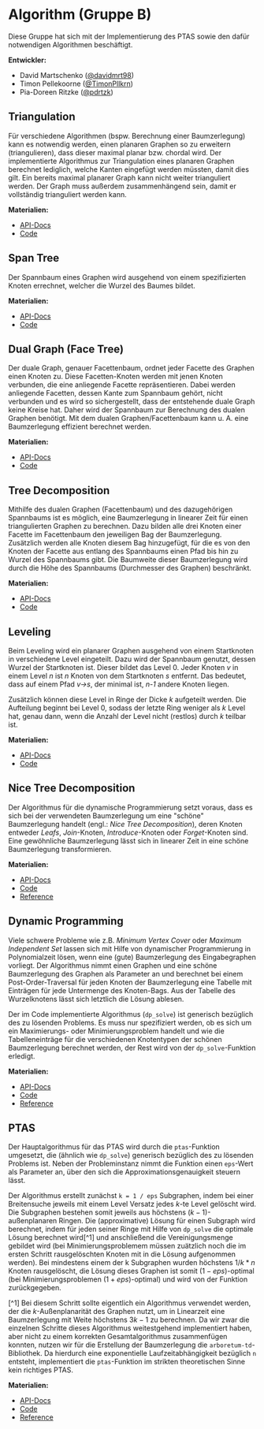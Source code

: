 # Algorithm (Gruppe B)

Diese Gruppe hat sich mit der Implementierung des PTAS sowie den dafür notwendigen Algorithmen beschäftigt.

**Entwickler:**

- David Martschenko ([@davidmrt98](https://github.com/davidmrt98))
- Timon Pellekoorne ([@TimonPllkrn](https://github.com/TimonPllkrn))
- Pia-Doreen Ritzke ([@pdrtzk](https://github.com/pdrtzk))

## Triangulation

Für verschiedene Algorithmen (bspw. Berechnung einer Baumzerlegung) kann es notwendig werden, einen planaren Graphen so
zu erweitern (triangulieren), dass dieser maximal planar bzw. chordal wird.
Der implementierte Algorithmus zur Triangulation eines planaren Graphen berechnet lediglich, welche Kanten eingefügt
werden müssten, damit dies gilt.
Ein bereits maximal planarer Graph kann nicht weiter trianguliert werden.
Der Graph muss außerdem zusammenhängend sein, damit er vollständig trianguliert werden kann.

**Materialien:**

- [API-Docs](https://thm-mni-ii.github.io/graph-algo-ptas/graph_algo_ptas/algorithm/triangulation/index.html)
- [Code](https://github.com/thm-mni-ii/graph-algo-ptas/tree/main/src/algorithm/triangulation.rs)

## Span Tree

Der Spannbaum eines Graphen wird ausgehend von einem spezifizierten Knoten errechnet, welcher die Wurzel des Baumes
bildet.

**Materialien:**

- [API-Docs](https://thm-mni-ii.github.io/graph-algo-ptas/graph_algo_ptas/algorithm/spantree/index.html)
- [Code](https://github.com/thm-mni-ii/graph-algo-ptas/tree/main/src/algorithm/spantree.rs)

## Dual Graph (Face Tree)

Der duale Graph, genauer Facettenbaum, ordnet jeder Facette des Graphen einen Knoten zu.
Diese Facetten-Knoten werden mit jenen Knoten verbunden, die eine anliegende Facette repräsentieren.
Dabei werden anliegende Facetten, dessen Kante zum Spannbaum gehört, nicht verbunden und es wird so sichergestellt, dass
der entstehende duale Graph keine Kreise hat.
Daher wird der Spannbaum zur Berechnung des dualen Graphen benötigt.
Mit dem dualen Graphen/Facettenbaum kann u. A. eine Baumzerlegung effizient berechnet werden.

**Materialien:**

- [API-Docs](https://thm-mni-ii.github.io/graph-algo-ptas/graph_algo_ptas/algorithm/dualgraph/index.html)
- [Code](https://github.com/thm-mni-ii/graph-algo-ptas/tree/main/src/algorithm/dualgraph.rs)

## Tree Decomposition

Mithilfe des dualen Graphen (Facettenbaum) und des dazugehörigen Spannbaums ist es möglich, eine Baumzerlegung in
linearer Zeit für einen triangulierten Graphen zu berechnen.
Dazu bilden alle drei Knoten einer Facette im Facettenbaum den jeweiligen Bag der Baumzerlegung.
Zusätzlich werden alle Knoten diesem Bag hinzugefügt, für die es von den Knoten der Facette aus entlang des Spannbaums
einen Pfad bis hin zu Wurzel des Spannbaums gibt.
Die Baumweite dieser Baumzerlegung wird durch die Höhe des Spannbaums (Durchmesser des Graphen) beschränkt.

**Materialien:**

- [API-Docs](https://thm-mni-ii.github.io/graph-algo-ptas/graph_algo_ptas/algorithm/tree_decomposition/index.html)
- [Code](https://github.com/thm-mni-ii/graph-algo-ptas/tree/main/src/algorithm/tree_decomposition.rs)

## Leveling

Beim Leveling wird ein planarer Graphen ausgehend von einem Startknoten in verschiedene Level eingeteilt.
Dazu wird der Spannbaum genutzt, dessen Wurzel der Startknoten ist.
Dieser bildet das Level 0.
Jeder Knoten _v_ in einem Level _n_ ist _n_ Knoten von dem Startknoten _s_ entfernt.
Das bedeutet, dass auf einem Pfad _v->s_, der minimal ist, _n-1_ andere Knoten liegen.

Zusätzlich können diese Level in Ringe der Dicke _k_ aufgeteilt werden.
Die Aufteilung beginnt bei Level 0, sodass der letzte Ring weniger als _k_ Level hat, genau dann, wenn die Anzahl der
Level nicht (restlos) durch _k_ teilbar ist.

**Materialien:**

- [API-Docs](https://thm-mni-ii.github.io/graph-algo-ptas/graph_algo_ptas/algorithm/leveling/index.html)
- [Code](https://github.com/thm-mni-ii/graph-algo-ptas/tree/main/src/algorithm/leveling.rs)

## Nice Tree Decomposition

Der Algorithmus für die dynamische Programmierung setzt voraus, dass es sich bei der verwendeten Baumzerlegung um eine "schöne" Baumzerlegung handelt (engl.: *Nice Tree Decomposition*), deren Knoten entweder *Leafs*, *Join*-Knoten, *Introduce*-Knoten oder *Forget*-Knoten sind. Eine gewöhnliche Baumzerlegung lässt sich in linearer Zeit in eine schöne Baumzerlegung transformieren.

**Materialien:**

- [API-Docs](https://thm-mni-ii.github.io/graph-algo-ptas/graph_algo_ptas/algorithm/nice_tree_decomposition/index.html)
- [Code](https://github.com/thm-mni-ii/graph-algo-ptas/blob/main/src/algorithm/nice_tree_decomposition.rs)
- [Reference](https://tcs.rwth-aachen.de/lehre/Graphentheorie/SS2018/oeljeklaus_report.pdf)

## Dynamic Programming

Viele schwere Probleme wie z.B. *Minimum Vertex Cover* oder *Maximum Independent Set* lassen sich mit Hilfe von dynamischer Programmierung in Polynomialzeit lösen, wenn eine (gute) Baumzerlegung des Eingabegraphen vorliegt. Der Algorithmus nimmt einen Graphen und eine schöne Baumzerlegung des Graphen als Parameter an und berechnet bei einem Post-Order-Traversal für jeden Knoten der Baumzerlegung eine Tabelle mit Einträgen für jede Untermenge des Knoten-Bags. Aus der Tabelle des Wurzelknotens lässt sich letztlich die Lösung ablesen.

Der im Code implementierte Algorithmus (`dp_solve`) ist generisch bezüglich des zu lösenden Problems. Es muss nur spezifiziert werden, ob es sich um ein Maximierungs- oder Minimierungsproblem handelt und wie die Tabelleneinträge für die verschiedenen Knotentypen der schönen Baumzerlegung berechnet werden, der Rest wird von der `dp_solve`-Funktion erledigt.

**Materialien:**

- [API-Docs](https://thm-mni-ii.github.io/graph-algo-ptas/graph_algo_ptas/algorithm/dynamic_programming/index.html)
- [Code](https://github.com/thm-mni-ii/graph-algo-ptas/blob/main/src/algorithm/dynamic_programming/solve.rs)
- [Reference](https://tcs.rwth-aachen.de/lehre/Graphentheorie/SS2018/oeljeklaus_report.pdf)

## PTAS

Der Hauptalgorithmus für das PTAS wird durch die `ptas`-Funktion umgesetzt, die (ähnlich wie `dp_solve`) generisch bezüglich des zu lösenden Problems ist. Neben der Probleminstanz nimmt die Funktion einen `eps`-Wert als Parameter an, über den sich die Approximationsgenauigkeit steuern lässt.

Der Algorithmus erstellt zunächst `k = 1 / eps` Subgraphen, indem bei einer Breitensuche jeweils mit einem Level Versatz jedes $k$-te Level gelöscht wird. Die Subgraphen bestehen somit jeweils aus höchstens $(k - 1)$-außenplanaren Ringen. Die (approximative) Lösung für einen Subgraph wird berechnet, indem für jeden seiner Ringe mit Hilfe von `dp_solve` die optimale Lösung berechnet wird[^1] und anschließend die Vereinigungsmenge gebildet wird (bei Minimierungsproblemem müssen zuätzlich noch die im ersten Schritt rausgelöschten Knoten mit in die Lösung aufgenommen werden). Bei mindestens einem der k Subgraphen wurden höchstens $1/k * n$ Knoten rausgelöscht, die Lösung dieses Graphen ist somit $(1 - eps)$-optimal (bei Minimierungsproblemen $(1 + eps)$-optimal) und wird von der Funktion zurückgegeben.

[^1] Bei diesem Schritt sollte eigentlich ein Algorithmus verwendet werden, der die $k$-Außenplanarität des Graphen nutzt, um in Linearzeit eine Baumzerlegung mit Weite höchstens $3k - 1$ zu berechnen. Da wir zwar die einzelnen Schritte dieses Algorithmus weitestgehend implementiert haben, aber nicht zu einem korrekten Gesamtalgorithmus zusammenfügen konnten, nutzen wir für die Erstellung der Baumzerlegung die `arboretum-td`-Bibliothek. Da hierdurch eine exponentielle Laufzeitabhängigkeit bezüglich `n` entsteht, implementiert die `ptas`-Funktion im strikten theoretischen Sinne kein richtiges PTAS.

**Materialien:**

- [API-Docs](https://thm-mni-ii.github.io/graph-algo-ptas/graph_algo_ptas/algorithm/ptas/index.html)
- [Code](https://github.com/thm-mni-ii/graph-algo-ptas/blob/main/src/algorithm/ptas.rs)
- [Reference](https://tcs.rwth-aachen.de/lehre/Graphentheorie/WS2013/Marius_Knabben.pdf)